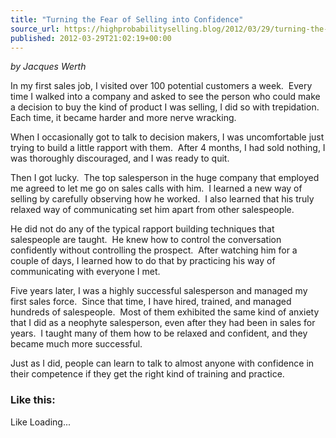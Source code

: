 ```yaml
---
title: "Turning the Fear of Selling into Confidence"
source_url: https://highprobabilityselling.blog/2012/03/29/turning-the-fear-of-selling-into-confidence
published: 2012-03-29T21:02:19+00:00
---
```

*by Jacques Werth*


In my first sales job, I visited over 100 potential customers a week.  Every time I walked into a company and asked to see the person who could make a decision to buy the kind of product I was selling, I did so with trepidation.  Each time, it became harder and more nerve wracking.


When I occasionally got to talk to decision makers, I was uncomfortable just trying to build a little rapport with them.  After 4 months, I had sold nothing, I was thoroughly discouraged, and I was ready to quit.


Then I got lucky.  The top salesperson in the huge company that employed me agreed to let me go on sales calls with him.  I learned a new way of selling by carefully observing how he worked.  I also learned that his truly relaxed way of communicating set him apart from other salespeople.


He did not do any of the typical rapport building techniques that salespeople are taught.  He knew how to control the conversation confidently without controlling the prospect.  After watching him for a couple of days, I learned how to do that by practicing his way of communicating with everyone I met.


Five years later, I was a highly successful salesperson and managed my first sales force.  Since that time, I have hired, trained, and managed hundreds of salespeople.  Most of them exhibited the same kind of anxiety that I did as a neophyte salesperson, even after they had been in sales for years.  I taught many of them how to be relaxed and confident, and they became much more successful.


Just as I did, people can learn to talk to almost anyone with confidence in their competence if they get the right kind of training and practice.


### Like this:

Like Loading...
